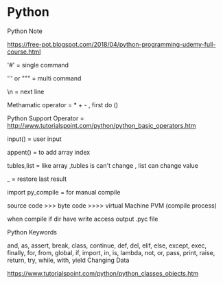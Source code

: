 # Python
Python Note


https://free-pot.blogspot.com/2018/04/python-programming-udemy-full-course.html



'#'                   =   single command

''' or """            =   multi command

\n                    = next line

Methamatic operator   = * + -  , first do ()

Python Support Operator = http://www.tutorialspoint.com/python/python_basic_operators.htm

input()                 = user input

appent()              = to add array index

tubles,list           = like array ,tubles is can't change , list can change value

_                     = restore last result

import py_compile     =  for manual compile

source code >>> byte code >>>> virtual Machine PVM  (compile process)

when compile if dir have write access output .pyc file

Python Keywords

and, as, assert, break, class, continue, def, del, elif, else, except, exec, finally, for, from, global, if, import, in, is, lambda, not, or, pass, print, raise, return, try, while, with, yield
Changing Data


https://www.tutorialspoint.com/python/python_classes_objects.htm
